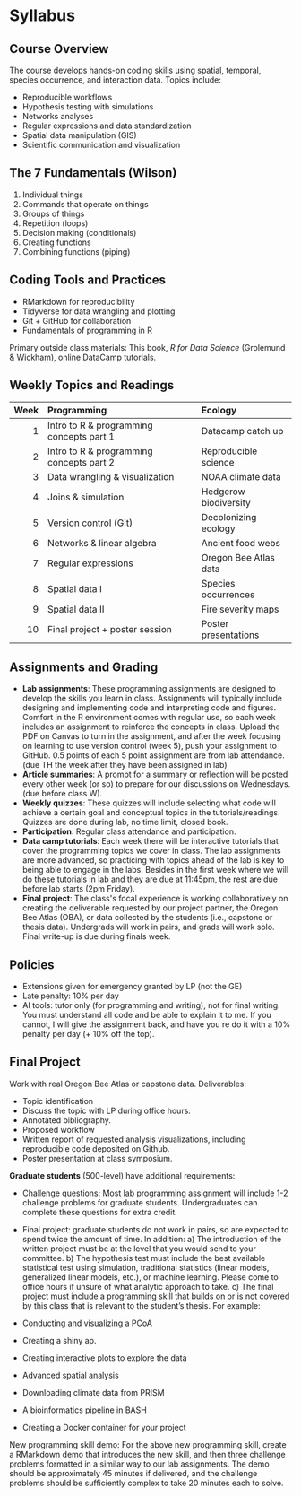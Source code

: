# Syllabus


## Course Overview

The course develops hands-on coding skills using spatial, temporal, species occurrence, and interaction data. Topics include:

- Reproducible workflows
- Hypothesis testing with simulations
- Networks analyses
- Regular expressions and data standardization
- Spatial data manipulation (GIS)
- Scientific communication and visualization

## The 7 Fundamentals (Wilson)

1. Individual things  
2. Commands that operate on things  
3. Groups of things  
4. Repetition (loops)  
5. Decision making (conditionals)  
6. Creating functions  
7. Combining functions (piping)

## Coding Tools and Practices
- RMarkdown for reproducibility
- Tidyverse for data wrangling and plotting
- Git + GitHub for collaboration
- Fundamentals of programming in R

Primary outside class materials: This book, *R for Data Science* (Grolemund & Wickham), online DataCamp tutorials.

## Weekly Topics and Readings


| Week|Programming                              |Ecology               |
|----:|:----------------------------------------|:---------------------|
|    1|Intro to R & programming concepts part 1 |Datacamp catch up     |
|    2|Intro to R & programming concepts part 2 |Reproducible science  |
|    3|Data wrangling & visualization           |NOAA climate data     |
|    4|Joins & simulation                       |Hedgerow biodiversity |
|    5|Version control (Git)                    |Decolonizing ecology  |
|    6|Networks & linear algebra                |Ancient food webs     |
|    7|Regular expressions                      |Oregon Bee Atlas data |
|    8|Spatial data I                           |Species occurrences   |
|    9|Spatial data II                          |Fire severity maps    |
|   10|Final project + poster session           |Poster presentations  |


## Assignments and Grading

- **Lab assignments**: These programming assignments are designed to develop the skills you learn in class. Assignments will typically include designing and implementing code and interpreting code and figures. Comfort in the R environment comes with regular use, so each week includes an assignment to reinforce the concepts in class. Upload the PDF on Canvas to turn in the assignment, and after the week focusing on learning to use version control (week 5), push your assignment to GitHub. 0.5 points of each 5 point assignment are from lab attendance. (due TH the week after they have been assigned in lab)
- **Article summaries**: A prompt for a summary or reflection will be posted every other week (or so) to prepare for our discussions on Wednesdays. (due before class W).
- **Weekly quizzes**: These quizzes will include selecting what code will achieve a certain goal and conceptual topics in the tutorials/readings. Quizzes are done during lab, no time limit, closed book.
- **Participation**: Regular class attendance and participation.
- **Data camp tutorials**: Each week there will be interactive tutorials that cover the programming topics we cover in class. The lab assignments are more advanced, so practicing with topics ahead of the lab is key to being able to engage in the labs. Besides in the first week where we will do these tutorials in lab and they are due at 11:45pm, the rest are due before lab starts (2pm Friday).
- **Final project**: The class's focal experience is working collaboratively on creating the deliverable requested by our project partner, the Oregon Bee Atlas (OBA), or data collected by the students (i.e., capstone or thesis data). Undergrads will work in pairs, and grads will work solo. Final write-up is due during finals week.

## Policies
- Extensions given for emergency granted by LP (not the GE)
- Late penalty: 10% per day  
- AI tools: tutor only (for programming and writing), not for final writing. You must understand all code and be able to explain it to me. If you cannot, I will give the assignment back, and have you re do it with a 10% penalty per day (+ 10% off the top).  

## Final Project
Work with real Oregon Bee Atlas or capstone data. Deliverables:

- Topic identification
- Discuss the topic with LP during office hours.
- Annotated bibliography.
- Proposed workflow
- Written report of requested analysis visualizations, including reproducible code deposited on Github.
- Poster presentation at class symposium.

**Graduate students** (500-level) have additional requirements:

- Challenge questions: Most lab programming assignment will include 1-2 challenge problems for graduate students. Undergraduates can complete these questions for extra credit.

- Final project: graduate students do not work in pairs, so are expected to spend twice the amount of time. In addition:
a) The introduction of the written project must be at the level that you would send to your committee.
b) The hypothesis test must include the best available statistical test using simulation, traditional statistics (linear models, generalized linear models, etc.), or machine learning. Please come to office hours if unsure of what analytic approach to take.
c) The final project must include a programming skill that builds on or is not covered by this class that is relevant to the student’s thesis. For example:
- Conducting and visualizing a PCoA
- Creating a shiny ap.
- Creating interactive plots to explore the data
- Advanced spatial analysis
- Downloading climate data from PRISM
- A bioinformatics pipeline in BASH
- Creating a Docker container for your project

New programming skill demo: For the above new programming skill, create a RMarkdown demo that introduces the new skill, and then three challenge problems formatted in a similar way to our lab assignments. The demo should be approximately 45 minutes if delivered, and the challenge problems should be sufficiently complex to take 20 minutes each to solve.
